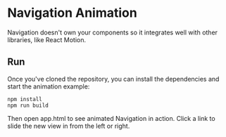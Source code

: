 # Navigation Animation
Navigation doesn't own your components so it integrates well with other libraries, like React Motion.  

## Run
Once you've cloned the repository, you can install the dependencies and start the animation example:

    npm install
    npm run build
	
Then open app.html to see animated Navigation in action. Click a link to slide the new view in from the left or right.

